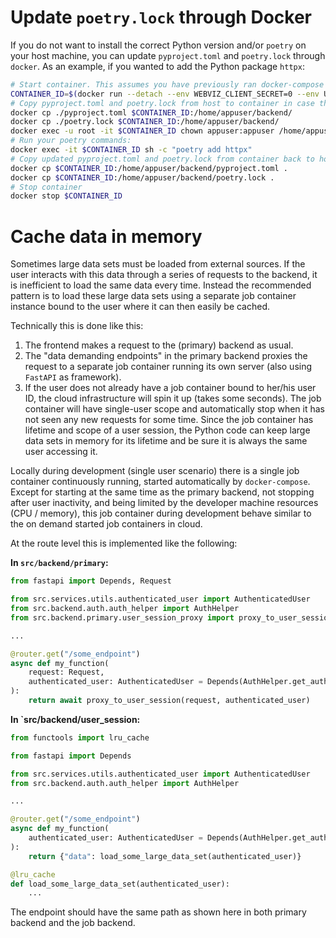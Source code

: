 # Update `poetry.lock` through Docker

If you do not want to install the correct Python version and/or `poetry` on your host
machine, you can update `pyproject.toml` and `poetry.lock` through `docker`.
As an example, if you wanted to add the Python package `httpx`:

```bash
# Start container. This assumes you have previously ran docker-compose
CONTAINER_ID=$(docker run --detach --env WEBVIZ_CLIENT_SECRET=0 --env UVICORN_ENTRYPOINT=src.backend.primary.main:app webviz_backend-primary)
# Copy pyproject.toml and poetry.lock from host to container in case they have changed since it was built:
docker cp ./pyproject.toml $CONTAINER_ID:/home/appuser/backend/
docker cp ./poetry.lock $CONTAINER_ID:/home/appuser/backend/
docker exec -u root -it $CONTAINER_ID chown appuser:appuser /home/appuser/backend/{pyproject.toml,poetry.lock}
# Run your poetry commands:
docker exec -it $CONTAINER_ID sh -c "poetry add httpx"
# Copy updated pyproject.toml and poetry.lock from container back to host:
docker cp $CONTAINER_ID:/home/appuser/backend/pyproject.toml .
docker cp $CONTAINER_ID:/home/appuser/backend/poetry.lock .
# Stop container
docker stop $CONTAINER_ID
```


# Cache data in memory

Sometimes large data sets must be loaded from external sources. If the user interacts
with this data through a series of requests to the backend, it is inefficient to load
the same data every time. Instead the recommended pattern is to load these large data sets
using a separate job container instance bound to the user where it can then easily be cached.

Technically this is done like this:
1) The frontend makes a request to the (primary) backend as usual.
2) The "data demanding endpoints" in the primary backend proxies the request to a separate
   job container running its own server (also using `FastAPI` as framework).
3) If the user does not already have a job container bound to her/his user ID, the
   cloud infrastructure will spin it up (takes some seconds). The job container will
   have single-user scope and automatically stop when it has not seen any new requests
   for some time. Since the job container has lifetime and scope of a user session,
   the Python code can keep large data sets in memory for its lifetime and be sure
   it is always the same user accessing it.

Locally during development (single user scenario) there is a single job container
continuously running, started automatically by `docker-compose`.
Except for starting at the same time as the primary backend, not stopping after user
inactivity, and being limited by the developer machine resources (CPU / memory),
this job container during development behave similar to the on demand started job containers in cloud.

At the route level this is implemented like the following:

**In `src/backend/primary`:**
```python
from fastapi import Depends, Request

from src.services.utils.authenticated_user import AuthenticatedUser
from src.backend.auth.auth_helper import AuthHelper
from src.backend.primary.user_session_proxy import proxy_to_user_session

...

@router.get("/some_endpoint")
async def my_function(
    request: Request,
    authenticated_user: AuthenticatedUser = Depends(AuthHelper.get_authenticated_user),
):
    return await proxy_to_user_session(request, authenticated_user)
```

**In `src/backend/user_session:**
```python
from functools import lru_cache

from fastapi import Depends

from src.services.utils.authenticated_user import AuthenticatedUser
from src.backend.auth.auth_helper import AuthHelper

...

@router.get("/some_endpoint")
async def my_function(
    authenticated_user: AuthenticatedUser = Depends(AuthHelper.get_authenticated_user),
):
    return {"data": load_some_large_data_set(authenticated_user)}

@lru_cache
def load_some_large_data_set(authenticated_user):
    ...
```

The endpoint should have the same path as shown here
in both primary backend and the job backend.
